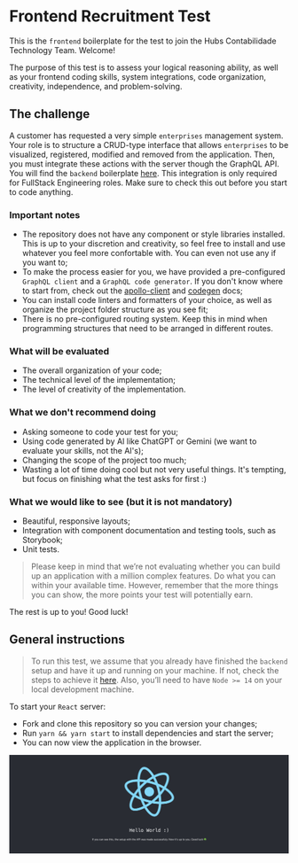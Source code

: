 # Frontend Recruitment Test

This is the `frontend` boilerplate for the test to join the Hubs Contabilidade Technology Team. Welcome!

The purpose of this test is to assess your logical reasoning ability, as well as your frontend coding skills, system integrations, code organization, creativity, independence, and problem-solving.

## The challenge

A customer has requested a very simple `enterprises` management system. Your role is to structure a CRUD-type interface that allows `enterprises` to be visualized, registered, modified and removed from the application. Then, you must integrate these actions with the server though the GraphQL API. You will find the `backend` boilerplate [here](https://github.com/hubs-contabilidade/frontend-recruitment-test). This integration is only required for FullStack Engineering roles. Make sure to check this out before you start to code anything.

### Important notes

- The repository does not have any component or style libraries installed. This is up to your discretion and creativity, so feel free to install and use whatever you feel more confortable with. You can even not use any if you want to;
- To make the process easier for you, we have provided a pre-configured `GraphQL client` and a `GraphQL code generator`. If you don't know where to start from, check out the [apollo-client](https://www.apollographql.com/docs/react) and [codegen](https://the-guild.dev/graphql/codegen/docs/guides/react-vue) docs;
- You can install code linters and formatters of your choice, as well as organize the project folder structure as you see fit;
- There is no pre-configured routing system. Keep this in mind when programming structures that need to be arranged in different routes.

### What will be evaluated

- The overall organization of your code;
- The technical level of the implementation;
- The level of creativity of the implementation.

### What we don't recommend doing

- Asking someone to code your test for you;
- Using code generated by AI like ChatGPT or Gemini (we want to evaluate your skills, not the AI's);
- Changing the scope of the project too much;
- Wasting a lot of time doing cool but not very useful things. It's tempting, but focus on finishing what the test asks for first :)

### What we would like to see (but it is not mandatory)

- Beautiful, responsive layouts;
- Integration with component documentation and testing tools, such as Storybook;
- Unit tests.

> Please keep in mind that we’re not evaluating whether you can build up an application with a million complex features. Do what you can within your available time. However, remember that the more things you can show, the more points your test will potentially earn.

The rest is up to you! Good luck!

## General instructions

> To run this test, we assume that you already have finished the `backend` setup and have it up and running on your machine. If not, check the steps to achieve it [here](https://github.com/hubs-contabilidade/backend-recruitment-test?tab=readme-ov-file#general-instructions). Also, you’ll need to have `Node >= 14` on your local development machine.

To start your `React` server:

- Fork and clone this repository so you can version your changes;
- Run `yarn && yarn start` to install dependencies and start the server;
- You can now view the application in the browser.

![Application Running](src/assets/images/app-running.png)
